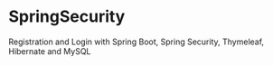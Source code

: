 # SpringSecurity
Registration and Login with Spring Boot, Spring Security, Thymeleaf, Hibernate and MySQL
